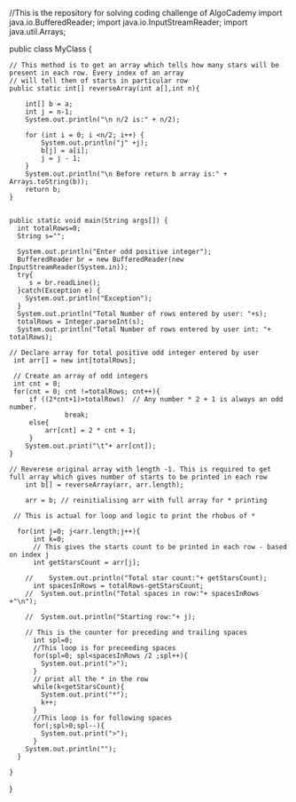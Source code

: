 
//This is the repository for solving coding challenge of AlgoCademy
import java.io.BufferedReader;
import java.io.InputStreamReader;
import java.util.Arrays;

public class MyClass {
    
    // This method is to get an array which tells how many stars will be present in each row. Every index of an array 
    // will tell then of starts in particular row 
    public static int[] reverseArray(int a[],int n){
        
        int[] b = a;
        int j = n-1;
        System.out.println("\n n/2 is:" + n/2);
        
        for (int i = 0; i <n/2; i++) {
            System.out.println("j" +j);
            b[j] = a[i];
            j = j - 1;
        }
        System.out.println("\n Before return b array is:" + Arrays.toString(b));     
        return b;
    }
    
    
    public static void main(String args[]) {
      int totalRows=0;    
      String s="";
      
      System.out.println("Enter odd positive integer");
      BufferedReader br = new BufferedReader(new InputStreamReader(System.in));
      try{
         s = br.readLine();  
      }catch(Exception e) {
        System.out.println("Exception");  
      }
      System.out.println("Total Number of rows entered by user: "+s);
      totalRows = Integer.parseInt(s);
      System.out.println("Total Number of rows entered by user int: "+ totalRows);
   
    // Declare array for total positive odd integer entered by user
     int arr[] = new int[totalRows];
    
     // Create an array of odd integers
     int cnt = 0;
     for(cnt = 0; cnt !=totalRows; cnt++){
         if ((2*cnt+1)>totalRows)  // Any number * 2 + 1 is always an odd number. 
                  break;
         else{
             arr[cnt] = 2 * cnt + 1;
         }
        System.out.print("\t"+ arr[cnt]);
    }
    
    // Reverese original array with length -1. This is required to get full array which gives number of starts to be printed in each row 
        int b[] = reverseArray(arr, arr.length);
        
        arr = b; // reinitialising arr with full array for * printing 
     
     // This is actual for loop and logic to print the rhobus of * 
     
      for(int j=0; j<arr.length;j++){  
          int k=0;
          // This gives the starts count to be printed in each row - based on index j 
          int getStarsCount = arr[j];
      
        //    System.out.println("Total star count:"+ getStarsCount);
          int spacesInRows = totalRows-getStarsCount;
        //  System.out.println("Total spaces in row:"+ spacesInRows +"\n");
          
        //  System.out.println("Starting row:"+ j);
        
        // This is the counter for preceding and trailing spaces 
          int spl=0;
          //This loop is for preceeding spaces
          for(spl=0; spl<spacesInRows /2 ;spl++){
            System.out.print(">");
          }
          // print all the * in the row
          while(k<getStarsCount){  
            System.out.print("*");
            k++;
          }
          //This loop is for following spaces
          for(;spl>0;spl--){
            System.out.print(">");
          }
        System.out.println("");
      }   
    
    }
}
